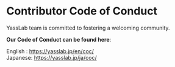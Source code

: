 # Contributor Code of Conduct

YassLab team is committed to fostering a welcoming community.

**Our Code of Conduct can be found here**:

English : https://yasslab.jp/en/coc/   
Japanese: https://yasslab.jp/ja/coc/

